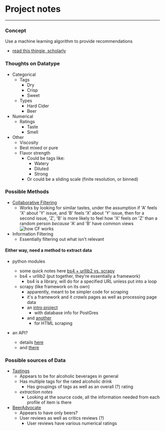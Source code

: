 # Project notes
***
### Concept
Use a machine learning algorithm to provide recommendations
- [read this thingie, scholarly][2]

### Thoughts on Datatype
- Categorical
  - Tags
    - Dry
    - Crisp
    - Sweet
  - Types
    - Hard Cider
    - Beer
- Numerical
  - Ratings
    - Taste
    - Smell
- Other
  - Viscosity
  - Best mixed or pure
  - Flavor strength
    - Could be tags like:
      - Watery
      - Diluted
      - Strong
    - Or could be a sliding scale (finite resolution, or binned)

### Possible Methods
- [Collaborative Filtering][1]
  - Works by looking for similar tastes, under the assumption if 'A' feels 'X' about 'Y' issue, and 'B' feels 'X' about 'Y' issue, then for a second issue, 'Z', 'B' is more likely to feel how 'X' feels on 'Z' than a random person *because* 'A' and 'B' have common views  
  ![how CF works](https://upload.wikimedia.org/wikipedia/commons/thumb/5/52/Collaborative_filtering.gif/300px-Collaborative_filtering.gif)
- Information Filtering
  - Essentially filtering out what isn't relevant

#### Either way, need a method to extract data
- python modules
  - some quick notes here [bs4 + urllib2 vs. scrapy][5]
  - bs4 + urllib2 (put together, they're essentially a framework)
    - bs4 is a library, will do for a specified URL unless put into a loop
  - scrapy (like framework on its own)
    - apparently, meant to be simpler code for scraping
    - it's a framework and it *crawls* pages as well as processing page data
    - an [intro project][8]
      - with database info for PostGres
    - and [another][9]
      - for HTML scraping

- an API?
  - details [here][6]
  - and [there][7]



### Possible sources of Data
- [Tastings][3]
  - Appears to be for alcoholic beverages in general
  - Has multiple tags for the rated alcoholic drink
    - Has groupings of tags as well as an overall (?) rating
  - *extraction notes*
    - Looking at the source code, all the information needed from each profile of item is there
- [BeerAdvocate][4]
  - Appears to have only beers?
  - User reviews as well as critics reviews (?)
    - User reviews have various numerical ratings


[1]: https://en.wikipedia.org/wiki/Collaborative_filtering
[2]: http://www.sciencedirect.com/science/article/pii/S1110866515000341
[3]: https://support.office.com/en-us/article/TYPE-function-45b4e688-4bc3-48b3-a105-ffa892995899
[4]: https://www.beeradvocate.com/
[5]: http://stackoverflow.com/questions/18837759/data-harvesting-urllib2bs4-vs-scrapy
[6]: http://www.gregreda.com/2015/02/15/web-scraping-finding-the-api/
[7]: https://schoolofdata.org/2013/11/18/web-apis-for-non-programmers/
[8]: http://newcoder.io/Intro-Scrape/
[9]: http://docs.python-guide.org/en/latest/scenarios/scrape/
